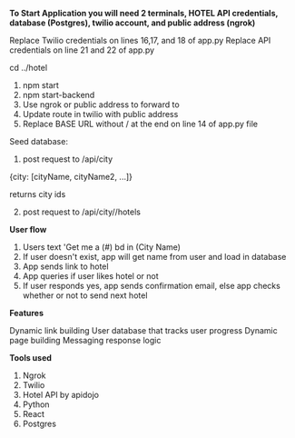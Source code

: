 **To Start Application you will need 2 terminals, HOTEL API credentials, database (Postgres), twilio account, and public address (ngrok)**

Replace Twilio credentials on lines 16,17, and 18 of app.py
Replace API credentials on line 21 and 22 of app.py


cd ../hotel

1. npm start
2. npm start-backend
3. Use ngrok or public address to forward to
4. Update route in twilio with public address
5. Replace BASE URL without / at the end on line 14 of app.py file

Seed database:

1. post request to /api/city

{city: [cityName, cityName2, ...]}

returns city ids

2. post request to /api/city/<city-id>/hotels


**User flow**

1. Users text 'Get me a (#) bd in (City Name)
2. If user doesn't exist, app will get name from user and load in database
3. App sends link to hotel
4. App queries if user likes hotel or not
5. If user responds yes, app sends confirmation email, else app checks whether or not to send next hotel

**Features**

Dynamic link building
User database that tracks user progress
Dynamic page building
Messaging response logic


**Tools used**

1. Ngrok
2. Twilio
3. Hotel API by apidojo
4. Python
5. React
6. Postgres



